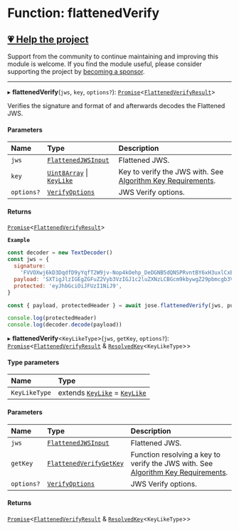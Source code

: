 # Function: flattenedVerify

## [💗 Help the project](https://github.com/sponsors/panva)

Support from the community to continue maintaining and improving this module is welcome. If you find the module useful, please consider supporting the project by [becoming a sponsor](https://github.com/sponsors/panva).

---

▸ **flattenedVerify**(`jws`, `key`, `options?`): [`Promise`]( https://developer.mozilla.org/en-US/docs/Web/JavaScript/Reference/Global_Objects/Promise )\<[`FlattenedVerifyResult`](../interfaces/types.FlattenedVerifyResult.md)\>

Verifies the signature and format of and afterwards decodes the Flattened JWS.

#### Parameters

| Name | Type | Description |
| :------ | :------ | :------ |
| `jws` | [`FlattenedJWSInput`](../interfaces/types.FlattenedJWSInput.md) | Flattened JWS. |
| `key` | [`Uint8Array`]( https://developer.mozilla.org/en-US/docs/Web/JavaScript/Reference/Global_Objects/Uint8Array ) \| [`KeyLike`](../types/types.KeyLike.md) | Key to verify the JWS with. See [Algorithm Key Requirements](https://github.com/panva/jose/issues/210#jws-alg). |
| `options?` | [`VerifyOptions`](../interfaces/types.VerifyOptions.md) | JWS Verify options. |

#### Returns

[`Promise`]( https://developer.mozilla.org/en-US/docs/Web/JavaScript/Reference/Global_Objects/Promise )\<[`FlattenedVerifyResult`](../interfaces/types.FlattenedVerifyResult.md)\>

**`Example`**

```js
const decoder = new TextDecoder()
const jws = {
  signature:
    'FVVOXwj6kD3DqdfD9yYqfT2W9jv-Nop4kOehp_DeDGNB5dQNSPRvntBY6xH3uxlCxE8na9d_kyhYOcanpDJ0EA',
  payload: 'SXTigJlzIGEgZGFuZ2Vyb3VzIGJ1c2luZXNzLCBGcm9kbywgZ29pbmcgb3V0IHlvdXIgZG9vci4',
  protected: 'eyJhbGciOiJFUzI1NiJ9',
}

const { payload, protectedHeader } = await jose.flattenedVerify(jws, publicKey)

console.log(protectedHeader)
console.log(decoder.decode(payload))
```

▸ **flattenedVerify**\<`KeyLikeType`\>(`jws`, `getKey`, `options?`): [`Promise`]( https://developer.mozilla.org/en-US/docs/Web/JavaScript/Reference/Global_Objects/Promise )\<[`FlattenedVerifyResult`](../interfaces/types.FlattenedVerifyResult.md) & [`ResolvedKey`](../interfaces/types.ResolvedKey.md)\<`KeyLikeType`\>\>

#### Type parameters

| Name | Type |
| :------ | :------ |
| `KeyLikeType` | extends [`KeyLike`](../types/types.KeyLike.md) = [`KeyLike`](../types/types.KeyLike.md) |

#### Parameters

| Name | Type | Description |
| :------ | :------ | :------ |
| `jws` | [`FlattenedJWSInput`](../interfaces/types.FlattenedJWSInput.md) | Flattened JWS. |
| `getKey` | [`FlattenedVerifyGetKey`](../interfaces/jws_flattened_verify.FlattenedVerifyGetKey.md) | Function resolving a key to verify the JWS with. See [Algorithm Key Requirements](https://github.com/panva/jose/issues/210#jws-alg). |
| `options?` | [`VerifyOptions`](../interfaces/types.VerifyOptions.md) | JWS Verify options. |

#### Returns

[`Promise`]( https://developer.mozilla.org/en-US/docs/Web/JavaScript/Reference/Global_Objects/Promise )\<[`FlattenedVerifyResult`](../interfaces/types.FlattenedVerifyResult.md) & [`ResolvedKey`](../interfaces/types.ResolvedKey.md)\<`KeyLikeType`\>\>
